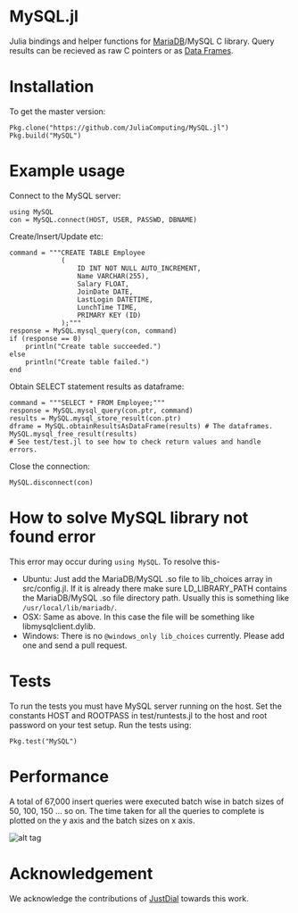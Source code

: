 MySQL.jl
======

Julia bindings and helper functions for [MariaDB](https://mariadb.org/)/MySQL C library.
Query results can be recieved as raw C pointers or as [Data Frames](https://github.com/JuliaStats/DataFrames.jl).

# Installation

To get the master version:
```
Pkg.clone("https://github.com/JuliaComputing/MySQL.jl")
Pkg.build("MySQL")
```

# Example usage

Connect to the MySQL server:
```
using MySQL
con = MySQL.connect(HOST, USER, PASSWD, DBNAME)
```

Create/Insert/Update etc:
```
command = """CREATE TABLE Employee
             (
                 ID INT NOT NULL AUTO_INCREMENT,
                 Name VARCHAR(255),
                 Salary FLOAT,
                 JoinDate DATE,
                 LastLogin DATETIME,
                 LunchTime TIME,
                 PRIMARY KEY (ID)
             );"""
response = MySQL.mysql_query(con, command)
if (response == 0)
    println("Create table succeeded.")
else
    println("Create table failed.")
end
```

Obtain SELECT statement results as dataframe:
```
command = """SELECT * FROM Employee;"""
response = MySQL.mysql_query(con.ptr, command)
results = MySQL.mysql_store_result(con.ptr)
dframe = MySQL.obtainResultsAsDataFrame(results) # The dataframes.
MySQL.mysql_free_result(results)
# See test/test.jl to see how to check return values and handle errors.
```

Close the connection:
```
MySQL.disconnect(con)
```

# How to solve MySQL library not found error

This error may occur during `using MySQL`. To resolve this-
* Ubuntu: Just add the MariaDB/MySQL .so file to lib_choices array in src/config.jl. If it is already there
make sure LD_LIBRARY_PATH contains the MariaDB/MySQL .so file directory path. Usually this is something like
`/usr/local/lib/mariadb/`.
* OSX: Same as above. In this case the file will be something like libmysqlclient.dylib.
* Windows: There is no `@windows_only lib_choices` currently. Please add one and send a pull request.

# Tests

To run the tests you must have MySQL server running on the host. Set the constants HOST and ROOTPASS 
in test/runtests.jl to the host and root password on your test setup. Run the tests using:
```
Pkg.test("MySQL")
```

# Performance

A total of 67,000 insert queries were executed batch wise in batch sizes of 50, 100, 150 ... so on.
 The time taken for all the queries to complete is plotted on the y axis and the batch sizes on x axis.

![alt tag](https://raw.githubusercontent.com/nkottary/nishanth.github.io/master/plot.png)

# Acknowledgement

We acknowledge the contributions of [JustDial](http://www.justdial.com) towards this work.

